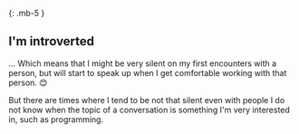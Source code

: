 <div class="resume-section-content col-md-10" markdown="1">

{: .mb-5 }
## I'm introverted

... Which means that I might be very silent on my first encounters with a person, but will start to speak up when I get comfortable working with that person. :blush:

But there are times where I tend to be not that silent even with people I do not know when the topic of a conversation is something I'm very interested in, such as programming.


</div>
